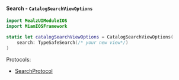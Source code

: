 #### Search - `CatalogSearchViewOptions`

```swift
import MealzUIModuleIOS
import MiamIOSFramework

static let catalogSearchViewOptions = CatalogSearchViewOptions(
    search: TypeSafeSearch(/* your new view*/)
)
```
Protocols:
- [SearchProtocol](https://miamtech.github.io/MealziOSSDKRelease/documentation/mealziossdk/searchbarprotocol)